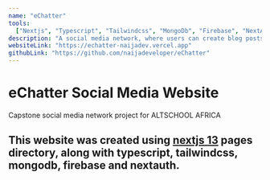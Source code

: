 ```yaml
---
name: "eChatter"
tools:
  ["Nextjs", "Typescript", "Tailwindcss", "MongoDb", "Firebase", "NextAuth"]
description: "A social media network, where users can create blog posts, read blog posts, collaborate on a post, interact with a post through emojis or in comments."
websiteLink: "https://echatter-naijadev.vercel.app"
githubLink: "https://github.com/naijadeveloper/eChatter"
---
```


# eChatter Social Media Website

Capstone social media network project for ALTSCHOOL AFRICA

## This website was created using [nextjs 13](https://nextjs.org) pages directory, along with typescript, tailwindcss, mongodb, firebase and nextauth.

